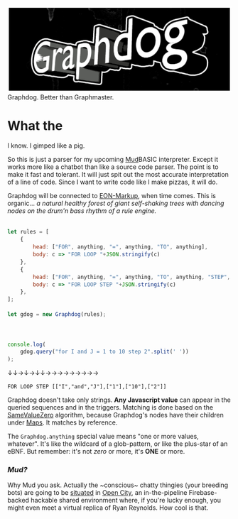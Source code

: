 ![Graphdog](https://github.com/botbreeder/graphdog/raw/main/graphdog.jpg)
Graphdog. Better than Graphmaster.

# What the

I know. I gimped like a pig.

So this is just a parser for my upcoming [Mud](https://en.wikipedia.org/wiki/MUD)BASIC interpreter. Except it works more like a chatbot than like a source code parser. The point is to make it fast and tolerant. It will just spit out the most accurate interpretation of a line of code. Since I want to write code like I make pizzas, it will do.

Graphdog will be connected to [EON-Markup](https://github.com/botbreeder/eon-markup), when time comes. This is organic... _a natural healthy forest of giant self-shaking trees with dancing nodes on the drum'n bass rhythm of a rule engine._

```Javascript

let rules = [
    {
        head: ["FOR", anything, "=", anything, "TO", anything],
        body: c => "FOR LOOP "+JSON.stringify(c)
    },
    {
        head: ["FOR", anything, "=", anything, "TO", anything, "STEP", anything],
        body: c => "FOR LOOP STEP "+JSON.stringify(c)
    },
];

let gdog = new Graphdog(rules);



console.log(
    gdog.query("for I and J = 1 to 10 step 2".split(' '))
);

```
↓↓→↓→↓↓→→→→→→→→→
```
FOR LOOP STEP [["I","and","J"],["1"],["10"],["2"]]
```

Graphdog doesn't take only strings. **Any Javascript value** can appear in the queried sequences and in the triggers. Matching is done based on the [SameValueZero](https://developer.mozilla.org/en-US/docs/Web/JavaScript/Equality_comparisons_and_sameness#same-value-zero_equality) algorithm, because Graphdog's nodes have their children under [Maps](https://developer.mozilla.org/en-US/docs/Web/JavaScript/Reference/Global_Objects/Map). It matches by reference.

The `Graphdog.anything` special value means "one or more values, whatever". It's like the wildcard of a glob-pattern, or like the plus-star of an eBNF. But remember: it's not _zero_ or more, it's **ONE** or more.

### _Mud?_

Why Mud you ask. Actually the ~conscious~ chatty thingies (your breeding bots) are going to be [situated](https://en.wikipedia.org/wiki/Situated) in [Open City](https://opencity.web.app/), an in-the-pipeline Firebase-backed hackable shared environment where, if you're lucky enough, you might even meet a virtual replica of Ryan Reynolds. How cool is that.
